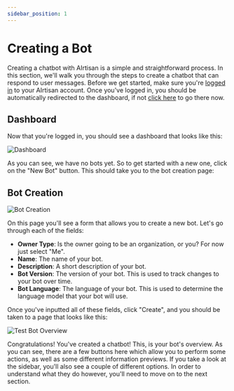 ```yaml
---
sidebar_position: 1
---
```


# Creating a Bot

Creating a chatbot with AIrtisan is a simple and straightforward process. In this section, we'll walk you through the steps to create a chatbot that can respond to user messages. Before we get started, make sure you're [logged in](https://airtisan.app/login) to your AIrtisan account. Once you've logged in, you should be automatically redirected to the dashboard, if not [click here](https://airtisan.app) to go there now.

## Dashboard
Now that you're logged in, you should see a dashboard that looks like this:

![Dashboard](@site/static/img/app-views/dashboard.png)

As you can see, we have no bots yet. So to get started with a new one, click on the "New Bot" button. This should take you to the bot creation page:

## Bot Creation

![Bot Creation](@site/static/img/app-views/create-a-bot.png)

On this page you'll see a form that allows you to create a new bot. Let's go through each of the fields:

- **Owner Type**: Is the owner going to be an organization, or you? For now just select "Me".
- **Name**: The name of your bot.
- **Description**: A short description of your bot.
- **Bot Version**: The version of your bot. This is used to track changes to your bot over time.
- **Bot Language**: The language of your bot. This is used to determine the language model that your bot will use.

Once you've inputted all of these fields, click "Create", and you should be taken to a page that looks like this:

![Test Bot Overview](@site/static/img/app-views/test-bot-overview.png)

Congratulations! You've created a chatbot! This, is your bot's overview. As you can see, there are a few buttons here which allow you to perform some actions, as well as some different information previews. If you take a look at the sidebar, you'll also see a couple of different options. In order to understand what they do however, you'll need to move on to the next section.